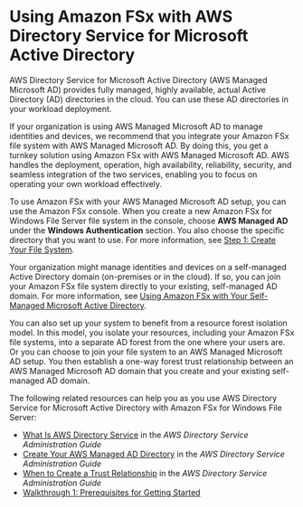 # Using Amazon FSx with AWS Directory Service for Microsoft Active Directory<a name="fsx-aws-managed-ad"></a>

AWS Directory Service for Microsoft Active Directory \(AWS Managed Microsoft AD\) provides fully managed, highly available, actual Active Directory \(AD\) directories in the cloud\. You can use these AD directories in your workload deployment\. 

If your organization is using AWS Managed Microsoft AD to manage identities and devices, we recommend that you integrate your Amazon FSx file system with AWS Managed Microsoft AD\. By doing this, you get a turnkey solution using Amazon FSx with AWS Managed Microsoft AD\. AWS handles the deployment, operation, high availability, reliability, security, and seamless integration of the two services, enabling you to focus on operating your own workload effectively\.

To use Amazon FSx with your AWS Managed Microsoft AD setup, you can use the Amazon FSx console\. When you create a new Amazon FSx for Windows File Server file system in the console, choose **AWS Managed AD** under the **Windows Authentication** section\. You also choose the specific directory that you want to use\. For more information, see [Step 1: Create Your File System](getting-started.md#getting-started-step1)\. 

Your organization might manage identities and devices on a self\-managed Active Directory domain \(on\-premises or in the cloud\)\. If so, you can join your Amazon FSx file system directly to your existing, self\-managed AD domain\. For more information, see [Using Amazon FSx with Your Self\-Managed Microsoft Active Directory](self-managed-AD.md)\. 

You can also set up your system to benefit from a resource forest isolation model\. In this model, you isolate your resources, including your Amazon FSx file systems, into a separate AD forest from the one where your users are\. Or you can choose to join your file system to an AWS Managed Microsoft AD setup\. You then establish a one\-way forest trust relationship between an AWS Managed Microsoft AD domain that you create and your existing self\-managed AD domain\. 

The following related resources can help you as you use AWS Directory Service for Microsoft Active Directory with Amazon FSx for Windows File Server:
+ [What Is AWS Directory Service](https://docs.aws.amazon.com/directoryservice/latest/admin-guide/what_is.html) in the *AWS Directory Service Administration Guide*
+ [Create Your AWS Managed AD Directory](https://docs.aws.amazon.com/directoryservice/latest/admin-guide/ms_ad_getting_started_create_directory.html) in the *AWS Directory Service Administration Guide*
+ [When to Create a Trust Relationship](https://docs.aws.amazon.com/directoryservice/latest/admin-guide/ms_ad_setup_trust.html) in the *AWS Directory Service Administration Guide*
+  [Walkthrough 1: Prerequisites for Getting Started](walkthrough01-prereqs.md) 